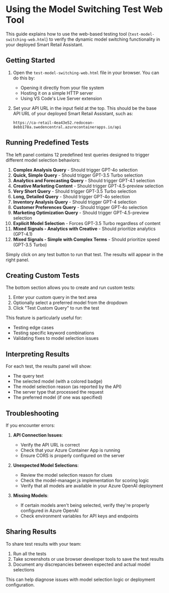 # Using the Model Switching Test Web Tool

This guide explains how to use the web-based testing tool (`test-model-switching-web.html`) to verify the dynamic model switching functionality in your deployed Smart Retail Assistant.

## Getting Started

1. Open the `test-model-switching-web.html` file in your browser. You can do this by:
   - Opening it directly from your file system
   - Hosting it on a simple HTTP server
   - Using VS Code's Live Server extension

2. Set your API URL in the input field at the top. This should be the base API URL of your deployed Smart Retail Assistant, such as:
   ```
   https://ca-retail-4ea43e52.redocean-8ebb178a.swedencentral.azurecontainerapps.io/api
   ```

## Running Predefined Tests

The left panel contains 12 predefined test queries designed to trigger different model selection behaviors:

1. **Complex Analysis Query** - Should trigger GPT-4o selection
2. **Quick, Simple Query** - Should trigger GPT-3.5 Turbo selection
3. **Analytics and Forecasting Query** - Should trigger GPT-4.1 selection
4. **Creative Marketing Content** - Should trigger GPT-4.5-preview selection
5. **Very Short Query** - Should trigger GPT-3.5 Turbo selection
6. **Long, Detailed Query** - Should trigger GPT-4o selection
7. **Inventory Analysis Query** - Should trigger GPT-4 selection
8. **Customer Preferences Query** - Should trigger GPT-4o selection
9. **Marketing Optimization Query** - Should trigger GPT-4.5-preview selection
10. **Explicit Model Selection** - Forces GPT-3.5 Turbo regardless of content
11. **Mixed Signals - Analytics with Creative** - Should prioritize analytics (GPT-4.1)
12. **Mixed Signals - Simple with Complex Terms** - Should prioritize speed (GPT-3.5 Turbo)

Simply click on any test button to run that test. The results will appear in the right panel.

## Creating Custom Tests

The bottom section allows you to create and run custom tests:

1. Enter your custom query in the text area
2. Optionally select a preferred model from the dropdown
3. Click "Test Custom Query" to run the test

This feature is particularly useful for:
- Testing edge cases
- Testing specific keyword combinations
- Validating fixes to model selection issues

## Interpreting Results

For each test, the results panel will show:

- The query text
- The selected model (with a colored badge)
- The model selection reason (as reported by the API)
- The server type that processed the request
- The preferred model (if one was specified)

## Troubleshooting

If you encounter errors:

1. **API Connection Issues**:
   - Verify the API URL is correct
   - Check that your Azure Container App is running
   - Ensure CORS is properly configured on the server

2. **Unexpected Model Selections**:
   - Review the model selection reason for clues
   - Check the model-manager.js implementation for scoring logic
   - Verify that all models are available in your Azure OpenAI deployment

3. **Missing Models**:
   - If certain models aren't being selected, verify they're properly configured in Azure OpenAI
   - Check environment variables for API keys and endpoints

## Sharing Results

To share test results with your team:

1. Run all the tests
2. Take screenshots or use browser developer tools to save the test results
3. Document any discrepancies between expected and actual model selections

This can help diagnose issues with model selection logic or deployment configuration.
